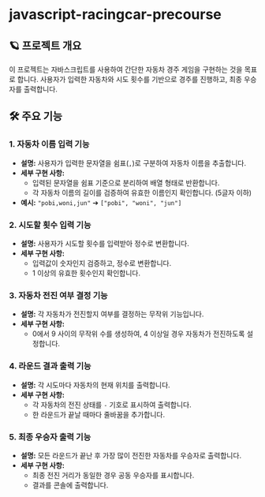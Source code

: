 # javascript-racingcar-precourse

## 🪐 프로젝트 개요

이 프로젝트는 자바스크립트를 사용하여 간단한 자동차 경주 게임을 구현하는 것을 목표로 합니다. 사용자가 입력한 자동차와 시도 횟수를 기반으로 경주를 진행하고, 최종 우승자를 출력합니다.

## 🛠️ 주요 기능

### 1. 자동차 이름 입력 기능

- **설명:** 사용자가 입력한 문자열을 쉼표(`,`)로 구분하여 자동차 이름을 추출합니다.
- **세부 구현 사항:**
  - 입력된 문자열을 쉼표 기준으로 분리하여 배열 형태로 반환합니다.
  - 각 자동차 이름의 길이를 검증하여 유효한 이름인지 확인합니다. (5글자 이하)
- **예시:** `"pobi,woni,jun"` ➔ `["pobi", "woni", "jun"]`

### 2. 시도할 횟수 입력 기능

- **설명:** 사용자가 시도할 횟수를 입력받아 정수로 변환합니다.
- **세부 구현 사항:**
  - 입력값이 숫자인지 검증하고, 정수로 변환합니다.
  - 1 이상의 유효한 횟수인지 확인합니다.

### 3. 자동차 전진 여부 결정 기능

- **설명:** 각 자동차가 전진할지 여부를 결정하는 무작위 기능입니다.
- **세부 구현 사항:**
  - 0에서 9 사이의 무작위 수를 생성하여, 4 이상일 경우 자동차가 전진하도록 설정합니다.

### 4. 라운드 결과 출력 기능

- **설명:** 각 시도마다 자동차의 현재 위치를 출력합니다.
- **세부 구현 사항:**
  - 각 자동차의 전진 상태를 `-` 기호로 표시하여 출력합니다.
  - 한 라운드가 끝날 때마다 줄바꿈을 추가합니다.

### 5. 최종 우승자 출력 기능

- **설명:** 모든 라운드가 끝난 후 가장 많이 전진한 자동차를 우승자로 출력합니다.
- **세부 구현 사항:**
  - 최종 전진 거리가 동일한 경우 공동 우승자를 표시합니다.
  - 결과를 콘솔에 출력합니다.
